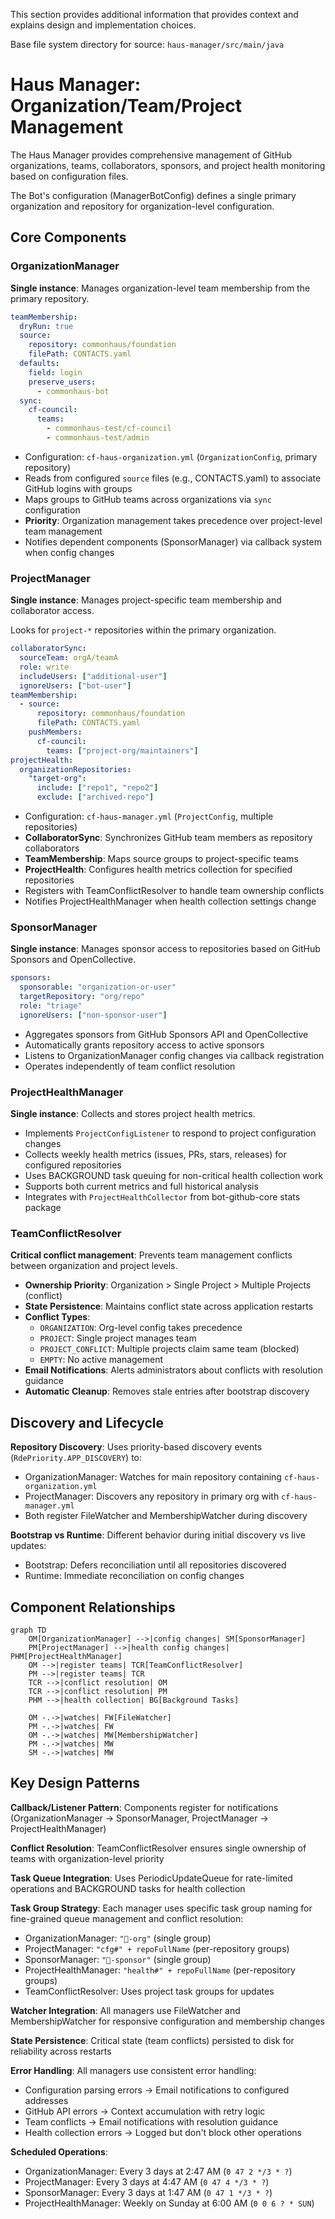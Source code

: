 This section provides additional information that provides context and explains design and implementation choices.

Base file system directory for source: `haus-manager/src/main/java`

# Haus Manager: Organization/Team/Project Management

The Haus Manager provides comprehensive management of GitHub organizations, teams, collaborators, sponsors, and project health monitoring based on configuration files.

The Bot's configuration (ManagerBotConfig) defines a single primary organization and repository for organization-level configuration.

## Core Components

### OrganizationManager

**Single instance**: Manages organization-level team membership from the primary repository.

```yaml
teamMembership:
  dryRun: true
  source:
    repository: commonhaus/foundation
    filePath: CONTACTS.yaml
  defaults:
    field: login
    preserve_users:
      - commonhaus-bot
  sync:
    cf-council:
      teams:
        - commonhaus-test/cf-council
        - commonhaus-test/admin
```

- Configuration: `cf-haus-organization.yml` (`OrganizationConfig`, primary repository)
- Reads from configured `source` files (e.g., CONTACTS.yaml) to associate GitHub logins with groups
- Maps groups to GitHub teams across organizations via `sync` configuration
- **Priority**: Organization management takes precedence over project-level team management
- Notifies dependent components (SponsorManager) via callback system when config changes

### ProjectManager

**Single instance**: Manages project-specific team membership and collaborator access.

Looks for `project-*` repositories within the primary organization.

```yaml
collaboratorSync:
  sourceTeam: orgA/teamA
  role: write
  includeUsers: ["additional-user"]
  ignoreUsers: ["bot-user"]
teamMembership:
  - source:
      repository: commonhaus/foundation
      filePath: CONTACTS.yaml
    pushMembers:
      cf-council:
        teams: ["project-org/maintainers"]
projectHealth:
  organizationRepositories:
    "target-org":
      include: ["repo1", "repo2"]
      exclude: ["archived-repo"]
```

- Configuration: `cf-haus-manager.yml` (`ProjectConfig`, multiple repositories)
- **CollaboratorSync**: Synchronizes GitHub team members as repository collaborators
- **TeamMembership**: Maps source groups to project-specific teams
- **ProjectHealth**: Configures health metrics collection for specified repositories
- Registers with TeamConflictResolver to handle team ownership conflicts
- Notifies ProjectHealthManager when health collection settings change

### SponsorManager

**Single instance**: Manages sponsor access to repositories based on GitHub Sponsors and OpenCollective.

```yaml
sponsors:
  sponsorable: "organization-or-user"
  targetRepository: "org/repo"
  role: "triage"
  ignoreUsers: ["non-sponsor-user"]
```

- Aggregates sponsors from GitHub Sponsors API and OpenCollective
- Automatically grants repository access to active sponsors
- Listens to OrganizationManager config changes via callback registration
- Operates independently of team conflict resolution

### ProjectHealthManager

**Single instance**: Collects and stores project health metrics.

- Implements `ProjectConfigListener` to respond to project configuration changes
- Collects weekly health metrics (issues, PRs, stars, releases) for configured repositories
- Uses BACKGROUND task queuing for non-critical health collection work
- Supports both current metrics and full historical analysis
- Integrates with `ProjectHealthCollector` from bot-github-core stats package

### TeamConflictResolver

**Critical conflict management**: Prevents team management conflicts between organization and project levels.

- **Ownership Priority**: Organization > Single Project > Multiple Projects (conflict)
- **State Persistence**: Maintains conflict state across application restarts
- **Conflict Types**:
  - `ORGANIZATION`: Org-level config takes precedence
  - `PROJECT`: Single project manages team
  - `PROJECT_CONFLICT`: Multiple projects claim same team (blocked)
  - `EMPTY`: No active management
- **Email Notifications**: Alerts administrators about conflicts with resolution guidance
- **Automatic Cleanup**: Removes stale entries after bootstrap discovery

## Discovery and Lifecycle

**Repository Discovery**: Uses priority-based discovery events (`RdePriority.APP_DISCOVERY`) to:
- OrganizationManager: Watches for main repository containing `cf-haus-organization.yml`
- ProjectManager: Discovers any repository in primary org with `cf-haus-manager.yml`
- Both register FileWatcher and MembershipWatcher during discovery

**Bootstrap vs Runtime**: Different behavior during initial discovery vs live updates:
- Bootstrap: Defers reconciliation until all repositories discovered
- Runtime: Immediate reconciliation on config changes

## Component Relationships

```mermaid
graph TD
    OM[OrganizationManager] -->|config changes| SM[SponsorManager]
    PM[ProjectManager] -->|health config changes| PHM[ProjectHealthManager]
    OM -->|register teams| TCR[TeamConflictResolver]
    PM -->|register teams| TCR
    TCR -->|conflict resolution| OM
    TCR -->|conflict resolution| PM
    PHM -->|health collection| BG[Background Tasks]
    
    OM -.->|watches| FW[FileWatcher]
    PM -.->|watches| FW
    OM -.->|watches| MW[MembershipWatcher]
    PM -.->|watches| MW
    SM -.->|watches| MW
```

## Key Design Patterns

**Callback/Listener Pattern**: Components register for notifications (OrganizationManager → SponsorManager, ProjectManager → ProjectHealthManager)

**Conflict Resolution**: TeamConflictResolver ensures single ownership of teams with organization-level priority

**Task Queue Integration**: Uses PeriodicUpdateQueue for rate-limited operations and BACKGROUND tasks for health collection

**Task Group Strategy**: Each manager uses specific task group naming for fine-grained queue management and conflict resolution:
- OrganizationManager: `"🏡-org"` (single group)
- ProjectManager: `"cfg#" + repoFullName` (per-repository groups)
- SponsorManager: `"💸-sponsor"` (single group)
- ProjectHealthManager: `"health#" + repoFullName` (per-repository groups)
- TeamConflictResolver: Uses project task groups for updates

**Watcher Integration**: All managers use FileWatcher and MembershipWatcher for responsive configuration and membership changes

**State Persistence**: Critical state (team conflicts) persisted to disk for reliability across restarts

**Error Handling**: All managers use consistent error handling:
- Configuration parsing errors → Email notifications to configured addresses
- GitHub API errors → Context accumulation with retry logic
- Team conflicts → Email notifications with resolution guidance
- Health collection errors → Logged but don't block other operations

**Scheduled Operations**:
- OrganizationManager: Every 3 days at 2:47 AM (`0 47 2 */3 * ?`)
- ProjectManager: Every 3 days at 4:47 AM (`0 47 4 */3 * ?`)
- SponsorManager: Every 3 days at 1:47 AM (`0 47 1 */3 * ?`)
- ProjectHealthManager: Weekly on Sunday at 6:00 AM (`0 0 6 ? * SUN`)
  